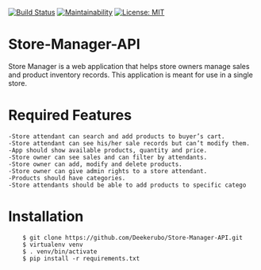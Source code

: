 [![Build Status](https://travis-ci.org/Deekerubo/Store-Manager-API.svg?branch=ft-login-auth-161361873)](https://travis-ci.org/Deekerubo/Store-Manager-API)
[![Maintainability](https://api.codeclimate.com/v1/badges/b856b0a4882e0f62f42b/maintainability)](https://codeclimate.com/github/Deekerubo/Store-Manager-API/maintainability)
[![License: MIT](https://img.shields.io/badge/License-MIT-yellow.svg)](https://opensource.org/licenses/MIT)

# Store-Manager-API
Store Manager is a web application that helps store owners manage sales and product inventory records. This application is meant for use in a single store.

# Required Features
```
-Store attendant can search and add products to buyer’s cart.
-Store attendant can see his/her sale records but can’t modify them.
-App should show available products, quantity and price.
-Store owner can see sales and can filter by attendants.
-Store owner can add, modify and delete products.
-Store owner can give admin rights to a store attendant.
-Products should have categories.
-Store attendants should be able to add products to specific catego
```
# Installation
```
    $ git clone https://github.com/Deekerubo/Store-Manager-API.git
    $ virtualenv venv
    $ . venv/bin/activate
    $ pip install -r requirements.txt
```
